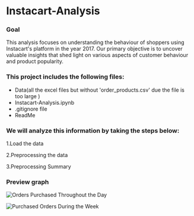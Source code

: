 # Instacart-Analysis
### Goal
This analysis focuses on understanding the behaviour of shoppers using Instacart's platform in the year 2017. Our primary objective is to uncover valuable insights that shed light on various aspects of customer behaviour and product popularity. 
### This project includes the following files:
- Data(all the excel files but without 'order_products.csv' due the file is too large )
- Instacart-Analysis.ipynb
- .gitignore file
- ReadMe
### We will analyze this information by taking the steps below:
1.Load the data

2.Preprocessing the data

3.Preprocessing Summary

### Preview graph
![Orders Purchased Throughout the Day](https://github.com/kaizermm/Instacart-Analysis/assets/121756502/57683771-f9b2-4ce4-97e1-cff045a2be30)

![Purchased Orders During the Week](https://github.com/kaizermm/Instacart-Analysis/assets/121756502/709fcce5-52d2-4b9c-a3e2-1b92a4735c16)


